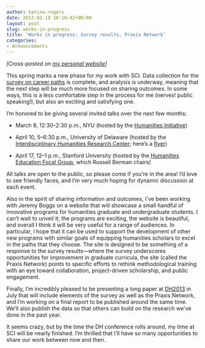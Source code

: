 ```yaml
---
author: katina-rogers
date: 2013-02-19 10:10:42+00:00
layout: post
slug: works-in-progress
title: 'Works in progress: Survey results, Praxis Network'
categories:
- Announcements
---
```


_[Cross-posted on [my personal website](http://wp.me/p2CaGd-g0)]_

This spring marks a new phase for my work with SCI. Data collection for the [survey on career paths](http://katinarogers.com/2012/11/05/outside-the-pipeline-from-anecdote-to-data/) is complete, and analysis is underway, meaning that the next step will be much more focused on sharing outcomes. In some ways, this is a less comfortable step in the process for me (nerves! public speaking!), but also an exciting and satisfying one.

I’m honored to be giving several invited talks over the next few months:



	
  * March 8, 12:30–2:30 p.m., NYU (hosted by the [Humanities Initiative](http://www.humanitiesinitiative.org/)) 

	
  * April 10, 5–6:30 p.m., University of Delaware (hosted by the [Interdisciplinary Humanities Research Center](http://www.udel.edu/ihrc/projects/2013/2013-digital-humanities.html); here’s a [flyer](http://bit.ly/WuoXDi))

	
  * April 17, 12–1 p.m., Stanford University (hosted by the [Humanities Education Focal Group](http://www.stanford.edu/dept/DLCL/cgi-bin/web/groups/humanities-education-0), which Russell Berman chairs)


All talks are open to the public, so please come if you’re in the area! I’d love to see friendly faces, and I’m very much hoping for dynamic discussion at each event.

Also in the spirit of sharing information and outcomes, I’ve been working with Jeremy Boggs on a website that will showcase a small handful of innovative programs for humanities graduate and undergraduate students. I can’t wait to unveil it; the programs are exciting, the website is beautiful, and overall I think it will be very useful for a range of audiences. In particular, I hope that it can be used to support the development of other new programs with similar goals of equipping humanities scholars to excel in the paths that they choose. The site is designed to be something of a response to the survey results—where the survey underscores opportunities for improvement in graduate curricula, the site (called the Praxis Network) points to specific efforts to rethink methodological training with an eye toward collaboration, project-driven scholarship, and public engagement.

Finally, I’m incredibly pleased to be presenting a long paper at [DH2013](http://dh2013.unl.edu/) in July that will include elements of the survey as well as the Praxis Network, and I’m working on a final report to be published around the same time. We’ll also publish the data so that others can build on the research we've done in the past year. 

It seems crazy, but by the time the DH conference rolls around, my time at SCI will be nearly finished. I’m thrilled that I’ll have so many opportunities to share our work between now and then.
